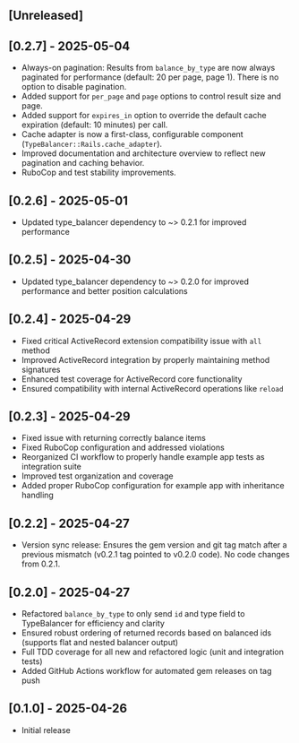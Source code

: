 ## [Unreleased]

## [0.2.7] - 2025-05-04

- Always-on pagination: Results from `balance_by_type` are now always paginated for performance (default: 20 per page, page 1). There is no option to disable pagination.
- Added support for `per_page` and `page` options to control result size and page.
- Added support for `expires_in` option to override the default cache expiration (default: 10 minutes) per call.
- Cache adapter is now a first-class, configurable component (`TypeBalancer::Rails.cache_adapter`).
- Improved documentation and architecture overview to reflect new pagination and caching behavior.
- RuboCop and test stability improvements.

## [0.2.6] - 2025-05-01

- Updated type_balancer dependency to ~> 0.2.1 for improved performance

## [0.2.5] - 2025-04-30

- Updated type_balancer dependency to ~> 0.2.0 for improved performance and better position calculations

## [0.2.4] - 2025-04-29

- Fixed critical ActiveRecord extension compatibility issue with `all` method
- Improved ActiveRecord integration by properly maintaining method signatures
- Enhanced test coverage for ActiveRecord core functionality
- Ensured compatibility with internal ActiveRecord operations like `reload`

## [0.2.3] - 2025-04-29

- Fixed issue with returning correctly balance items
- Fixed RuboCop configuration and addressed violations
- Reorganized CI workflow to properly handle example app tests as integration suite
- Improved test organization and coverage
- Added proper RuboCop configuration for example app with inheritance handling

## [0.2.2] - 2025-04-27

- Version sync release: Ensures the gem version and git tag match after a previous mismatch (v0.2.1 tag pointed to v0.2.0 code). No code changes from 0.2.1.

## [0.2.0] - 2025-04-27

- Refactored `balance_by_type` to only send `id` and type field to TypeBalancer for efficiency and clarity
- Ensured robust ordering of returned records based on balanced ids (supports flat and nested balancer output)
- Full TDD coverage for all new and refactored logic (unit and integration tests)
- Added GitHub Actions workflow for automated gem releases on tag push

## [0.1.0] - 2025-04-26

- Initial release
